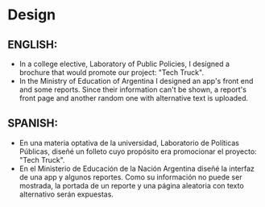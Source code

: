 # Design

## ENGLISH:

- In a college elective, Laboratory of Public Policies, I designed a brochure that would promote our project: "Tech Truck".
- In the Ministry of Education of Argentina I designed an app's front end and some reports. Since their information can't be shown, a report's front page and another random one with alternative text is uploaded.

## SPANISH:

- En una materia optativa de la universidad, Laboratorio de Políticas Públicas, diseñé un folleto cuyo propósito era promocionar el proyecto: "Tech Truck".
- En el Ministerio de Educación de la Nación Argentina diseñé la interfaz de una app y algunos reportes. Como su información no puede ser mostrada, la portada de un reporte y una página aleatoria con texto alternativo serán expuestas.
